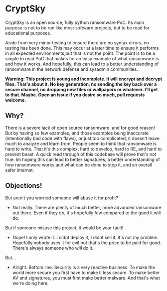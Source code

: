 # CryptSky

CryptSky is an open source, fully python ransomware PoC. Its main purpose is
not to be run like most software projects, but to be read for educational
purposes.

Aside from very minor testing to ensure there are no syntax errors, no testing
has been done. This may occur at a later time to ensure it performs in all
expected environments,but that is not the point. The point is to be a simple
to read PoC that makes for an easy example of what ransomware is and how it
works. And hopefully, this can lead to a better understanding of ransomware in 
the network defense and sysadmin communities.

**Warning: This project is young and incomplete. It will encrypt and decrypt
files. That's about it. No key generation, no sending the key back over a
secure channel, no dropping new files or wallpapers or whatever. I'll get to
that. Maybe. Open an issue if you desire so much, pull requests welcome.**

## Why?

There is a severe lack of open source ransomware, and for good reason! But by
having so few examples, and those examples being inaccurate (intentionally bad
code with flaws), or just too complicated, it doesn't leave much to analyze
and learn from. People seem to think that ransomware is hard to write. That
it's this complex, hard to develop, hard to RE, and hard to prevent beast. A
quick read through of this codebase will prove that's not true. Im hoping this
can lead to better signatures, a better understanding of how ransomware works
and what can be done to stop it, and an overall safer internet.

## Objections!

But aren't you worried someone will abuse it for profit?

- Not really. There are plenty of much better, more advanced ransomware out there.
Even if they do, it's hopefully few compared to the good it will do.

But if someone misuse this project, it would be your fault!

- Nope! I only wrote it. I didnt deploy it, I didnt sell it, it's not my problem. 
Hopefully nobody uses it for evil but that's the price to be paid for good. 
There's always someone who will do it.

But...

- Alright. Bottom line. Security is a very reactive business.
To make the world more secure you first have to make it less secure. 
To make better AV and signatures, you must first make better malware. 
And that's what we're doing here.
